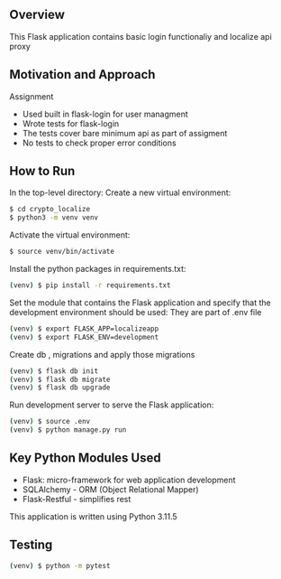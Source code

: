 ## Overview

This Flask application contains basic login functionaliy and localize api proxy

## Motivation and Approach

Assignment

- Used built in flask-login for user managment 
- Wrote tests for flask-login 
- The tests cover bare minimum api as part of assigment
- No tests to check proper error conditions

## How to Run

In the top-level directory:
Create a new virtual environment:

```sh
$ cd crypto_localize 
$ python3 -m venv venv
```

Activate the virtual environment:

```sh
$ source venv/bin/activate
```

Install the python packages in requirements.txt:

```sh
(venv) $ pip install -r requirements.txt
```

Set the module that contains the Flask application and specify that the development environment should be used:
They are part of .env file
```sh
(venv) $ export FLASK_APP=localizeapp
(venv) $ export FLASK_ENV=development
```

Create db , migrations and apply those migrations 
```sh
(venv) $ flask db init
(venv) $ flask db migrate 
(venv) $ flask db upgrade 

```
Run development server to serve the Flask application:

```sh
(venv) $ source .env 
(venv) $ python manage.py run
```

## Key Python Modules Used

- Flask: micro-framework for web application development
- SQLAlchemy - ORM (Object Relational Mapper)
- Flask-Restful - simplifies rest

This application is written using Python 3.11.5

## Testing

```sh
(venv) $ python -m pytest
```